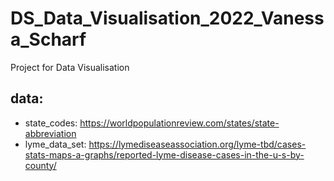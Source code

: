# DS_Data_Visualisation_2022_Vanessa_Scharf

Project for Data Visualisation


## data:
- state_codes: https://worldpopulationreview.com/states/state-abbreviation
- lyme_data_set: https://lymediseaseassociation.org/lyme-tbd/cases-stats-maps-a-graphs/reported-lyme-disease-cases-in-the-u-s-by-county/
